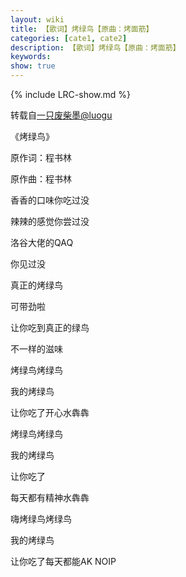```yaml
---
layout: wiki
title: 【歌词】烤绿鸟【原曲：烤面筋】
categories: [cate1, cate2]
description: 【歌词】烤绿鸟【原曲：烤面筋】
keywords: 
show: true
---
```

{% include LRC-show.md %}

转载自[一只废柴墨@luogu](https://www.luogu.org/space/show?uid=100967)

《烤绿鸟》   

原作词：程书林

原作曲：程书林

香香的口味你吃过没

辣辣的感觉你尝过没

洛谷大佬的QAQ

你见过没

真正的烤绿鸟

可带劲啦

让你吃到真正的绿鸟

不一样的滋味

烤绿鸟烤绿鸟

我的烤绿鸟

让你吃了开心水犇犇

烤绿鸟烤绿鸟

我的烤绿鸟

让你吃了

每天都有精神水犇犇

嗨烤绿鸟烤绿鸟

我的烤绿鸟

让你吃了每天都能AK NOIP